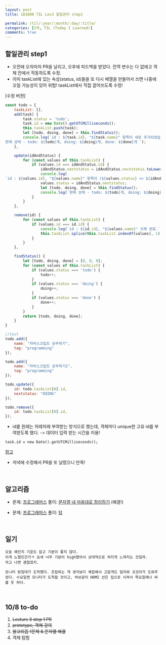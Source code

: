 ```yaml
---
layout: post
title: 181008 TIL Lec3 할일관리 step1 

permalink: /til/:year/:month/:day/:title/
categories: [1막, TIL (Today I Learned)]
comments: true
---
```


## 할일관리 step1
- 오전에 오자마자 PR을 날리고, 오후에 피드백을 받았다. 전역 변수는 다 없애고 객체 안에서 작동하도록 수정.
- 이미 taskList에 있는 속성(status, id)들을 또 다시 배열을 만들어서 쓰면 나중에 꼬일 가능성이 있어 위험! taskList에서 직접 끌어쓰도록 수정! 

[수정 버젼]

```javascript
const todo = {
    taskList: [],
    add(task) {
        task.status = 'todo';
        task.id = new Date().getUTCMilliseconds();
        this.taskList.push(task);
        let [todo, doing, done] = this.findStatus();
        console.log(`id : ${task.id}, "${task.name}" 항목이 새로 추가되었습니다.
현재 상태 - todo: ${todo}개, doing: ${doing}개, done: ${done}개 `);
    },

    update(idAndStatus) {
        for (const values of this.taskList) {
            if (values.id === idAndStatus.id) {
                idAndStatus.nextstatus = idAndStatus.nextstatus.toLowerCase();
                console.log(
`id : ${values.id}, "${values.name}" 항목이 (${values.status} => ${idAndStatus.nextstatus}) 상태로 업데이트되었습니다.`);
                values.status = idAndStatus.nextstatus;
                let [todo, doing, done] = this.findStatus();
                console.log(`현재 상태 - todo: ${todo}개, doing: ${doing}개, done: ${done}개`);
            }
        }
    },

    remove(id) {
        for (const values of this.taskList) {
            if (values.id === id.id) {
                console.log(`id : ${id.id}, "${values.name}" 삭제 완료.`);
                this.taskList.splice(this.taskList.indexOf(values), 1);
            }
        }
    },

    findStatus() {
        let [todo, doing, done] = [0, 0, 0];
        for (const values of this.taskList) {
            if (values.status === 'todo') {
                todo++;
            }
            if (values.status === 'doing') {
                doing++;
            }
            if (values.status === 'done') {
                done++;
            }
        }
        return [todo, doing, done];
    }
}

//test
todo.add({
    name: "자바스크립트 공부하기",
    tag: "programming"
});

todo.add({
    name: "자바스크립트 공부하기2",
    tag: "programming"
});

todo.update({
    id: todo.taskList[0].id,
    nextstatus: "DOING"
});

todo.remove({
    id: todo.taskList[0].id,
});
```

- id를 원래는 차례차례 부여받는 방식으로 했는데, 객체마다 unique한 고유 id를 부여받도록 했다. -> 데이터 입력 받는 시간을 이용! 

```text
task.id = new Date().getUTCMilliseconds();
```

[참고](https://stackoverflow.com/questions/8012002/create-a-unique-number-with-javascript-time)

- 저녁에 수정해서 PR을 또 날렸으니 만족! 

<br>

## 알고리즘 
- 문제: [프로그래머스](https://programmers.co.kr/learn/courses/30/lessons/12915?language=javascript)
풀이: [문자열 내 마음대로 정리하기](https://gist.github.com/developersoom/a8b545a2f2c1473d4ab346383fd9aaaf) (해결!)

- 문제: [프로그래머스](https://programmers.co.kr/learn/courses/30/lessons/42588) 풀이: [탑](https://gist.github.com/developersoom/031ea7be9cdd54d48d605ec4c7e2a6e6) 

<br>

## 일기 

```text
오늘 왜인지 기운도 없고 기분이 좋지 않다.
이게 노멀인건가ㅋ 요새 너무 기분이 high했어서 상대적으로 쳐지게 느껴지는 것일까. 
자고 나면 괜찮겠지.

모니터 받침대가 도착했다. 조립하는 게 생각보다 복잡해서 고맙게도 달리와 코코아가 도와주었다. 수요일엔 모니터가 도착할 것이고, 바보같이 HDMI 선은 집으로 시켜서 목요일에나 써볼 듯 하다. 
```

<br>

## 10/8 to-do
1. ~~Lecture 3 step 1 PR~~
2. ~~prototype, 객체 강의~~
3. ~~알고리즘 1문제 & 문자열 해결~~
4. 객체 탐험
